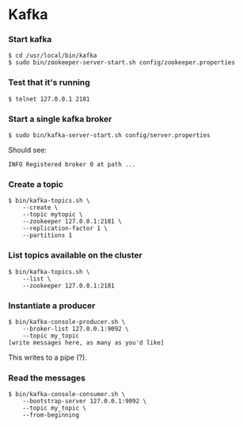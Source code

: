 # Kafka

### Start kafka

```
$ cd /usr/local/bin/kafka
$ sudo bin/zookeeper-server-start.sh config/zookeeper.properties
```

### Test that it's running

```
$ telnet 127.0.0.1 2181
```

### Start a single kafka broker

```
$ sudo bin/kafka-server-start.sh config/server.properties
```

Should see:

```
INFO Registered broker 0 at path ...
```

### Create a topic

```
$ bin/kafka-topics.sh \
    --create \
    --topic mytopic \
    --zookeeper 127.0.0.1:2181 \
    --replication-factor 1 \
    --partitions 1
```

### List topics available on the cluster

```
$ bin/kafka-topics.sh \
    --list \
    --zookeeper 127.0.0.1:2181
```

### Instantiate a producer

```
$ bin/kafka-console-producer.sh \
    --broker-list 127.0.0.1:9092 \
    --topic my_topic
[write messages here, as many as you'd like]
```

This writes to a pipe (?).

### Read the messages

```
$ bin/kafka-console-consumer.sh \
    --bootstrap-server 127.0.0.1:9092 \
    --topic my_topic \
    --from-beginning
```

